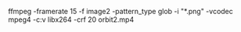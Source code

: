 ffmpeg -framerate 15 -f image2 -pattern_type glob -i "*.png" -vcodec mpeg4 -c:v libx264 -crf 20 orbit2.mp4
